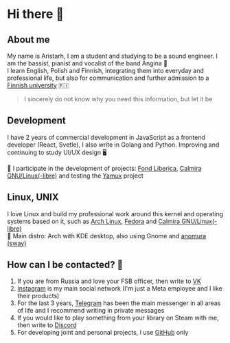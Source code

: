 # Hi there 👋 <br>

## About me
My name is Aristarh, I am a student and studying to be a sound engineer. I am the bassist, pianist and vocalist of the band Angina 🎹 <br>
I learn English, Polish and Finnish, integrating them into everyday and professional life, but also for communication and further admission to a [Finnish university](https://www.utu.fi/fi) 🇫🇮
> I sincerely do not know why you need this information, but let it be

## Development
I have 2 years of commercial development in JavaScript as a frontend developer (React, Svetle), I also write in Golang and Python. 
Improving and continuing to study UI/UX design 🖥

📌  I participate in the development of projects: [Fond Liberica](https://gitlab.com/liberica-ide), [Calmira GNU/Linux(-libre)](https://github.com/CalmiraLinux) and testing the [Yamux](https://gitlab.com/KirMozor/Yamux) project 

## Linux, UNIX
I love Linux and build my professional work around this kernel and operating systems based on it, such as [Arch Linux](https://archlinux.org/), [Fedora](https://getfedora.org/) and [Calmira GNU/Linux(- libre)](https://gitlab.com/calmiralinux) <br>
🐧  Main distro: Arch with KDE desktop, also using Gnome and [anomura](https://gitlab.com/calmiralinux/anomura) [(sway)](https://swaywm.org/)

## How can I be contacted? 🧐
1. If you are from Russia and love your FSB officer, then write to [VK](https://vk.com/aristarh_bahirev)
2. [Instagram](https://instagram.com/bahirev_aristarh) is my main social network (I'm just a Meta employee and I like their products)
3. For the last 3 years, [Telegram](https://t.me/aristarh_bahirev) has been the main messenger in all areas of life and I recommend writing in private messages
4. If you would like to play something from your library on Steam with me, then write to [Discord](https://discordapp.com/users/854752467221086239/)
5. For developing joint and personal projects, I use [GitHub](https://github.com/BahirevAristarh) only
